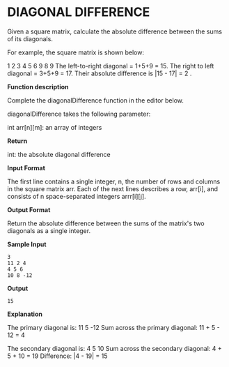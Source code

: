 # DIAGONAL DIFFERENCE

<p>Given a square matrix, calculate the absolute difference between the sums of its diagonals.</p>
<p>For example, the square matrix  is shown below:</p>
1 2 3
4 5 6
9 8 9  
The left-to-right diagonal = 1+5+9 = 15.
The right to left diagonal = 3+5+9 = 17. 
Their absolute difference is |15 - 17| = 2 .

<p><strong>Function description</p></strong>

<p>Complete the diagonalDifference function in the editor below.</p>
<p>diagonalDifference takes the following parameter:</p>
  int arr[n][m]: an array of integers

<p><strong>Return</p></strong>
int: the absolute diagonal difference

<p><strong>Input Format</p></strong>
<p>The first line contains a single integer, n, the number of rows and columns in the square matrix arr.
Each of the next  lines describes a row, arr[i], and consists of n space-separated integers arrr[i][j].</p>
<p><strong>Output Format</p></strong>
Return the absolute difference between the sums of the matrix's two diagonals as a single integer.

<p><strong>Sample Input</p></strong>
<pre><code>3
11 2 4
4 5 6
10 8 -12</pre></code>
<p><strong>Output</p></strong>
<pre><code>15</pre></code>

<p><strong>Explanation</p></strong>

The primary diagonal is:
11
   5
     -12
Sum across the primary diagonal: 11 + 5 - 12 = 4

The secondary diagonal is:
     4
   5
10
Sum across the secondary diagonal: 4 + 5 + 10 = 19
Difference: |4 - 19| = 15
